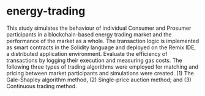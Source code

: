 # energy-trading

This study simulates the behaviour of individual Consumer and Prosumer participants in a blockchain-based energy trading market and the performance of the market as a whole.
The transaction logic is implemented as smart contracts in the Solidity language and deployed on the Remix IDE, a distributed application environment. Evaluate the efficiency of transactions by logging their execution and measuring gas costs. The following three types of trading algorithms were employed for matching and pricing between market participants and simulations were created. (1) The Gale-Shapley algorithm method, (2) Single-price auction method; and (3) Continuous trading method.
